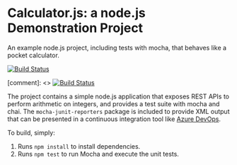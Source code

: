 Calculator.js: a node.js Demonstration Project
==============================================
An example node.js project, including tests with mocha, that behaves like
a pocket calculator.

[![Build Status](https://dev.azure.com/beidou7s/calculator%20-%20external%20source%20control/_apis/build/status/beidou7.calculator?branchName=master)](https://dev.azure.com/beidou7s/calculator%20-%20external%20source%20control/_build/latest?definitionId=7&branchName=master)

[comment]: <> [![Build Status](https://dev.azure.com/beidou7az400/Integrating%20External%20Source%20Control%20with%20Azure%20Pipelines/_apis/build/status/beidou7.calculator?branchName=master)](https://dev.azure.com/beidou7az400/Integrating%20External%20Source%20Control%20with%20Azure%20Pipelines/_build/latest?definitionId=9&branchName=master)

The project contains a simple node.js application that exposes REST APIs
to perform arithmetic on integers, and provides a test suite with mocha
and chai.  The `mocha-junit-reporters` package is included to provide XML
output that can be presented in a continuous integration tool like
[Azure DevOps](https://azure.com/devops).

To build, simply:

1. Runs `npm install` to install dependencies.
2. Runs `npm test` to run Mocha and execute the unit tests.

